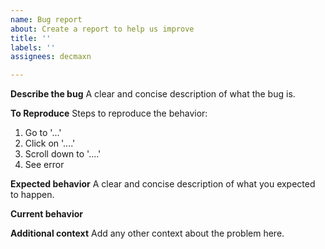 ```yaml
---
name: Bug report
about: Create a report to help us improve
title: ''
labels: ''
assignees: decmaxn

---
```


**Describe the bug**
A clear and concise description of what the bug is.

**To Reproduce**
Steps to reproduce the behavior:
1. Go to '...'
2. Click on '....'
3. Scroll down to '....'
4. See error

**Expected behavior**
A clear and concise description of what you expected to happen.

**Current behavior**

**Additional context**
Add any other context about the problem here.
